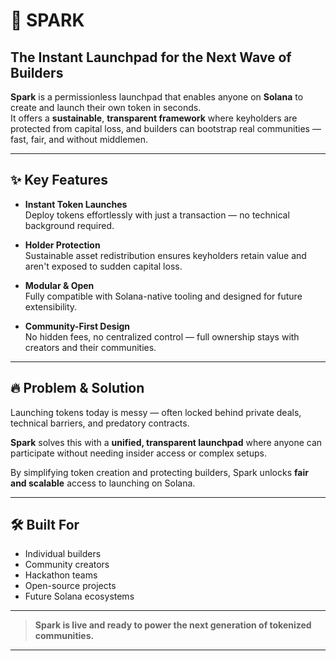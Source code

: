 # 🚀 SPARK

## The Instant Launchpad for the Next Wave of Builders

**Spark** is a permissionless launchpad that enables anyone on **Solana** to create and launch their own token in seconds.  
It offers a **sustainable**, **transparent framework** where keyholders are protected from capital loss, and builders can bootstrap real communities — fast, fair, and without middlemen.

---

## ✨ Key Features

- **Instant Token Launches**  
  Deploy tokens effortlessly with just a transaction — no technical background required.

- **Holder Protection**  
  Sustainable asset redistribution ensures keyholders retain value and aren't exposed to sudden capital loss.

- **Modular & Open**  
  Fully compatible with Solana-native tooling and designed for future extensibility.

- **Community-First Design**  
  No hidden fees, no centralized control — full ownership stays with creators and their communities.

---

## 🔥 Problem & Solution

Launching tokens today is messy — often locked behind private deals, technical barriers, and predatory contracts.  

**Spark** solves this with a **unified, transparent launchpad** where anyone can participate without needing insider access or complex setups.

By simplifying token creation and protecting builders, Spark unlocks **fair and scalable** access to launching on Solana.

---

## 🛠 Built For

- Individual builders  
- Community creators  
- Hackathon teams  
- Open-source projects  
- Future Solana ecosystems

---

> **Spark is live and ready to power the next generation of tokenized communities.**

---

